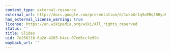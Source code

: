 ```yaml
---
content_type: external-resource
external_url: http://docs.google.com/presentation/d/1ukbGr1q9oERq2BHyaRR1-KIZxn3SrQDAik02-nvPuNQ/
has_external_license_warning: true
license: https://en.wikipedia.org/wiki/All_rights_reserved
status: ''
title: Slides
uid: 7e266216-6a2d-4265-b4cc-07ed6ccfe99b
wayback_url: ''
---
```

